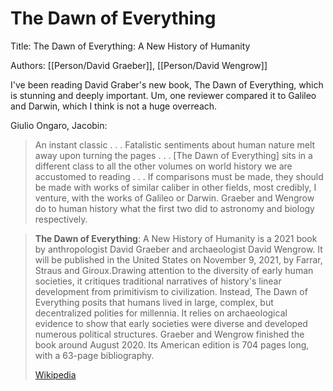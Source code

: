 # The Dawn of Everything

Title: The Dawn of Everything: A New History of Humanity

Authors: [[Person/David Graeber]], [[Person/David Wengrow]]

I've been reading David Graber's new book, The Dawn of Everything, which is stunning and deeply important. Um, one reviewer compared it to Galileo and Darwin, which I think is not a huge overreach.

Giulio Ongaro, Jacobin:

> An instant classic . . . Fatalistic sentiments about human nature melt away upon turning the pages . . . [The Dawn of Everything] sits in a different class to all the other volumes on world history we are accustomed to reading . . . If comparisons must be made, they should be made with works of similar caliber in other fields, most credibly, I venture, with the works of Galileo or Darwin. Graeber and Wengrow do to human history what the first two did to astronomy and biology respectively.

> **The Dawn of Everything**: A New History of Humanity is a 2021 book by anthropologist David Graeber and archaeologist David Wengrow. It will be published in the United States on November 9, 2021, by Farrar, Straus and Giroux.Drawing attention to the diversity of early human societies, it critiques traditional narratives of history's linear development from primitivism to civilization. Instead, The Dawn of Everything posits that humans lived in large, complex, but decentralized polities for millennia. It relies on archaeological evidence to show that early societies were diverse and developed numerous political structures. Graeber and Wengrow finished the book around August 2020. Its American edition is 704 pages long, with a 63-page bibliography.
>
> [Wikipedia](https://en.wikipedia.org/wiki/The%20Dawn%20of%20Everything)